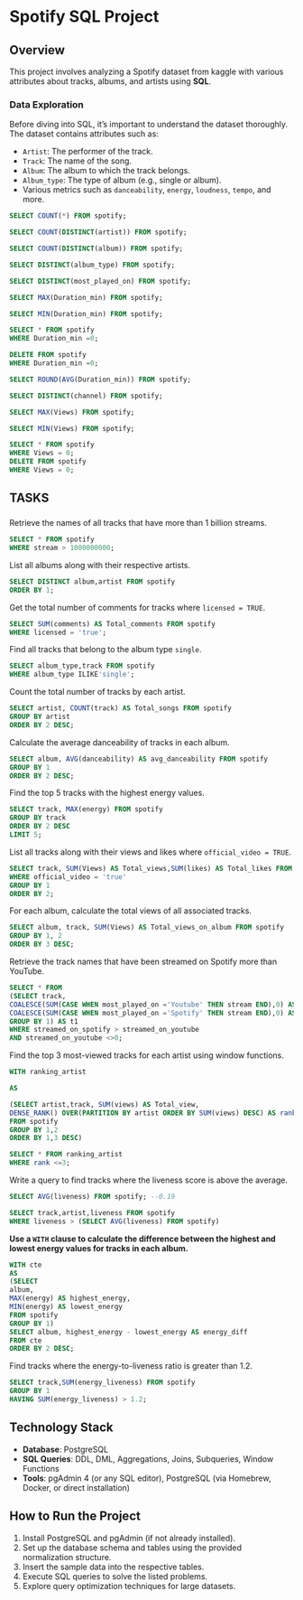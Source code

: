 # Spotify  SQL Project 

## Overview
This project involves analyzing a Spotify dataset from kaggle  with various attributes about tracks, albums, and artists using **SQL**. 


###  Data Exploration
Before diving into SQL, it’s important to understand the dataset thoroughly. The dataset contains attributes such as:
- `Artist`: The performer of the track.
- `Track`: The name of the song.
- `Album`: The album to which the track belongs.
- `Album_type`: The type of album (e.g., single or album).
- Various metrics such as `danceability`, `energy`, `loudness`, `tempo`, and more.
  
```sql
SELECT COUNT(*) FROM spotify;

SELECT COUNT(DISTINCT(artist)) FROM spotify;

SELECT COUNT(DISTINCT(album)) FROM spotify;

SELECT DISTINCT(album_type) FROM spotify;

SELECT DISTINCT(most_played_on) FROM spotify;

SELECT MAX(Duration_min) FROM spotify;

SELECT MIN(Duration_min) FROM spotify;

SELECT * FROM spotify
WHERE Duration_min =0;

DELETE FROM spotify
WHERE Duration_min =0;

SELECT ROUND(AVG(Duration_min)) FROM spotify;

SELECT DISTINCT(channel) FROM spotify;

SELECT MAX(Views) FROM spotify;

SELECT MIN(Views) FROM spotify;

SELECT * FROM spotify
WHERE Views = 0;
DELETE FROM spotify
WHERE Views = 0;


```


## TASKS

### 
 Retrieve the names of all tracks that have more than 1 billion streams.
```sql
SELECT * FROM spotify
WHERE stream > 1000000000;
```
 List all albums along with their respective artists.
 ```sql
SELECT DISTINCT album,artist FROM spotify
ORDER BY 1;
```
 Get the total number of comments for tracks where `licensed = TRUE`.
  ```sql
SELECT SUM(comments) AS Total_comments FROM spotify
WHERE licensed = 'true';
```
 Find all tracks that belong to the album type `single`.
  ```sql
SELECT album_type,track FROM spotify
WHERE album_type ILIKE'single';
```
 Count the total number of tracks by each artist.
 ```sql
SELECT artist, COUNT(track) AS Total_songs FROM spotify
GROUP BY artist
ORDER BY 2 DESC;
```

 Calculate the average danceability of tracks in each album.
   ```sql
SELECT album, AVG(danceability) AS avg_danceability FROM spotify
GROUP BY 1
ORDER BY 2 DESC;
```
 Find the top 5 tracks with the highest energy values.
   ```sql
SELECT track, MAX(energy) FROM spotify
GROUP BY track
ORDER BY 2 DESC
LIMIT 5;
```
 List all tracks along with their views and likes where `official_video = TRUE`.
   ```sql
SELECT track, SUM(Views) AS Total_views,SUM(likes) AS Total_likes FROM spotify
WHERE official_video = 'true'
GROUP BY 1
ORDER BY 2;
```
 For each album, calculate the total views of all associated tracks.
   ```sql
SELECT album, track, SUM(Views) AS Total_views_on_album FROM spotify
GROUP BY 1, 2
ORDER BY 3 DESC;
```
Retrieve the track names that have been streamed on Spotify more than YouTube.
  ```sql
SELECT * FROM 
(SELECT track,
COALESCE(SUM(CASE WHEN most_played_on ='Youtube' THEN stream END),0) AS streamed_on_youtube,
COALESCE(SUM(CASE WHEN most_played_on ='Spotify' THEN stream END),0) AS streamed_on_spotify FROM spotify
GROUP BY 1) AS t1
WHERE streamed_on_spotify > streamed_on_youtube
AND streamed_on_youtube <>0;
```

 
 Find the top 3 most-viewed tracks for each artist using window functions.
  ```sql
WITH ranking_artist

AS

(SELECT artist,track, SUM(views) AS Total_view,
DENSE_RANK() OVER(PARTITION BY artist ORDER BY SUM(views) DESC) AS rank
FROM spotify
GROUP BY 1,2
ORDER BY 1,3 DESC)

SELECT * FROM ranking_artist
WHERE rank <=3;

```
 Write a query to find tracks where the liveness score is above the average.
   ```sql
SELECT AVG(liveness) FROM spotify; --0.19

SELECT track,artist,liveness FROM spotify
WHERE liveness > (SELECT AVG(liveness) FROM spotify)
```
 **Use a `WITH` clause to calculate the difference between the highest and lowest energy values for tracks in each album.**
```sql
WITH cte
AS
(SELECT 
album,
MAX(energy) AS highest_energy,
MIN(energy) AS lowest_energy
FROM spotify
GROUP BY 1)
SELECT album, highest_energy - lowest_energy AS energy_diff
FROM cte
ORDER BY 2 DESC;
```
   
 Find tracks where the energy-to-liveness ratio is greater than 1.2.
 ```sql
SELECT track,SUM(energy_liveness) FROM spotify
GROUP BY 1
HAVING SUM(energy_liveness) > 1.2;
```


## Technology Stack
- **Database**: PostgreSQL
- **SQL Queries**: DDL, DML, Aggregations, Joins, Subqueries, Window Functions
- **Tools**: pgAdmin 4 (or any SQL editor), PostgreSQL (via Homebrew, Docker, or direct installation)

## How to Run the Project
1. Install PostgreSQL and pgAdmin (if not already installed).
2. Set up the database schema and tables using the provided normalization structure.
3. Insert the sample data into the respective tables.
4. Execute SQL queries to solve the listed problems.
5. Explore query optimization techniques for large datasets.



